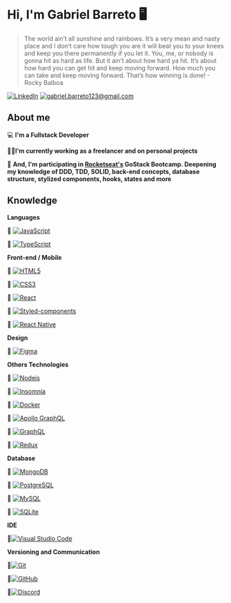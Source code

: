 # Hi, I'm Gabriel Barreto 🖥

> The world ain’t all sunshine and rainbows. It’s a very mean and nasty place and I don’t care how tough you are it will beat you to your knees and keep you there permanently if you let it. You, me, or nobody is gonna hit as hard as life. But it ain’t about how hard ya hit. It’s about how hard you can get hit and keep moving forward. How much you can take and keep moving forward. That’s how winning is done! - Rocky Balboa

[![LinkedIn](https://img.shields.io/static/v1?label=LinkedIn&message=%20&color=blue&logo=LinkedIn&style=flat-square&logoColor=white)](https://www.linkedin.com/in/gabriel-barreto-de-oliveira-aba6a51b0/)
[![gabriel.barreto123@gmail.com](https://img.shields.io/static/v1?label=gabriel.barreto123@gmail.com&message=%20&color=red&logo=Gmail&style=flat-square&logoColor=white)](https://github.com/gabrielbarretoo/)

## About me

💻 <strong>I'm a Fullstack Developer</strong>

👷‍♂️<strong>I'm currently working as a freelancer and on personal projects</strong>

🚀 **And, I'm participating in [Rocketseat's](https://rocketseat.com.br/) GoStack Bootcamp. Deepening my knowledge of DDD, TDD, SOLID, back-end concepts, database structure, stylized components, hooks, states and more**

## Knowledge

**Languages**

📌 [![JavaScript](https://img.shields.io/badge/-JavaScript-black?style=flat&logo=javascript&link=https://github.com/gabrielbarretoo/)](https://github.com/gabrielbarretoo/)

📌 [![TypeScript](https://img.shields.io/badge/-TypeScript-007ACC?style=flat&logo=typescript&link=https://github.com/gabrielbarretoo/)](https://github.com/gabrielbarretoo/)


**Front-end / Mobile**

📌 [![HTML5](https://img.shields.io/badge/-HTML5-E34F26?style=flat&logo=html5&logoColor=white&link=https://github.com/gabrielbarretoo/)](https://github.com/gabrielbarretoo/)

📌 [![CSS3](https://img.shields.io/badge/-CSS3-1572B6?style=flat&logo=css3&link=https://github.com/gabrielbarretoo/)](https://github.com/gabrielbarretoo/)

📌 [![React](https://img.shields.io/badge/-React-black?style=flat&logo=react&link=https://github.com/ildaneta/)](https://github.com/gabrielbarretoo/)

📌 [![Styled-components](https://img.shields.io/badge/-Styled%20Components-pink?style=flat&logo=styled-components)](https://github.com/gabrielbarretoo/)

📌 [![React Native](https://img.shields.io/badge/-ReactNative-black?style=flat&logo=react)](https://github.com/gabrielbarretoo/)

**Design**

📌 [![Figma](https://img.shields.io/badge/-Figma-ffbaba?style=flat&logo=figma)](https://github.com/gabrielbarretoo/)

**Others Technologies**

📌 [![Nodejs](https://img.shields.io/badge/-Nodejs-black?style=flat&logo=Node.js&link=https://github.com/gabrielbarretoo/)](https://github.com/gabrielbarretoo/)

📌 [![Insomnia](https://img.shields.io/badge/-Insomnia-5849BE?style=flat&logo=Insomnia&link=https://github.com/gabrielbarretoo/)](https://github.com/gabrielbarretoo/)

📌 [![Docker](https://img.shields.io/badge/-Docker-black?style=flat&logo=docker&link=https://github.com/gabrielbarretoo/)](https://github.com/gabrielbarretoo/)

📌 [![Apollo GraphQL](https://img.shields.io/badge/-Apollo%20GraphQL-311C87?style=flat&logo=apollo-graphql&link=https://github.com/gabrielbarretoo/)](https://github.com/gabrielbarretoo/)

📌 [![GraphQL](https://img.shields.io/badge/-GraphQL-E10098?style=flat&logo=graphql&link=https://github.com/gabrielbarretoo/)](https://github.com/gabrielbarretoo/)

📌 [![Redux](https://img.shields.io/badge/-Redux-764ABC?style=flat&logo=redux&link=https://github.com/gabrielbarretoo/)](https://github.com/gabrielbarretoo/)

**Database**

📌 [![MongoDB](https://img.shields.io/badge/-MongoDB-black?style=flat&logo=mongodb&link=https://github.com/gabrielbarretoo/)](https://github.com/gabrielbarretoo/)

📌 [![PostgreSQL](https://img.shields.io/badge/-PostgreSQL-336791?style=flat&logo=postgresql&link=https://github.com/gabrielbarretoo/)](https://github.com/gabrielbarretoo/)

📌 [![MySQL](https://img.shields.io/badge/-MySQL-a0c4db?style=flat&logo=mysql&link=https://github.com/gabrielbarretoo/)](https://github.com/gabrielbarretoo/)

📌 [![SQLite](https://img.shields.io/badge/-SQLite-003B57?style=flat&logo=sqlite&link=https://github.com/gabrielbarretoo/)](https://github.com/gabrielbarretoo/)

**IDE**

📌[![Visual Studio Code](https://img.shields.io/badge/-Visual%20Studio%20Code-007ACC?style=flat&logo=VisualStudioCode&link=https://github.com/gabrielbarretoo/)](https://github.com/gabrielbarretoo/)

**Versioning and Communication**

📌[![Git](https://img.shields.io/badge/-Git-black?style=flat&logo=git&link=https://github.com/gabrielbarretoo/)](https://github.com/gabrielbarretoo/)

📌[![GitHub](https://img.shields.io/badge/-GitHub-181717?style=flat&logo=github&link=https://github.com/gabrielbarretoo/)](https://github.com/gabrielbarretoo/)

📌[![Discord](https://img.shields.io/badge/-Discord-000000?style=flat&logo=Discord&link=https://github.com/gabrielbarretoo/)](https://github.com/gabrielbarretoo/)


